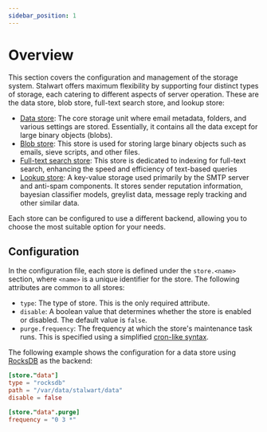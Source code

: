 ```yaml
---
sidebar_position: 1
---
```


# Overview

This section covers the configuration and management of the storage system. Stalwart offers maximum flexibility by supporting four distinct types of storage, each catering to different aspects of server operation. These are the data store, blob store, full-text search store, and lookup store:

- [Data store](/docs/storage/data): The core storage unit where email metadata, folders, and various settings are stored. Essentially, it contains all the data except for large binary objects (blobs).
- [Blob store](/docs/storage/blob): This store is used for storing large binary objects such as emails, sieve scripts, and other files.
- [Full-text search store](/docs/storage/fts): This store is dedicated to indexing for full-text search, enhancing the speed and efficiency of text-based queries
- [Lookup store](/docs/storage/lookup): A key-value storage used primarily by the SMTP server and anti-spam components. It stores sender reputation information, bayesian classifier models, greylist data, message reply tracking and other similar data.

Each store can be configured to use a different backend, allowing you to choose the most suitable option for your needs. 

## Configuration

In the configuration file, each store is defined under the `store.<name>` section, where `<name>` is a unique identifier for the store. The following attributes are common to all stores:

- `type`: The type of store. This is the only required attribute.
- `disable`: A boolean value that determines whether the store is enabled or disabled. The default value is `false`.
- `purge.frequency`: The frequency at which the store's maintenance task runs. This is specified using a simplified [cron-like syntax](/docs/configuration/overview/values/cron).

The following example shows the configuration for a data store using [RocksDB](/docs/storage/backends/rocksdb) as the backend:

```toml
[store."data"]
type = "rocksdb"
path = "/var/data/stalwart/data"
disable = false

[store."data".purge]
frequency = "0 3 *"
```

